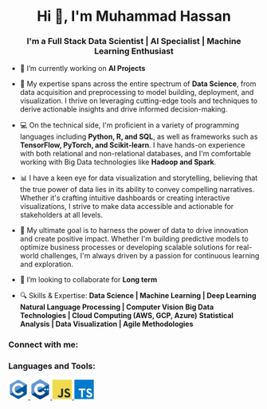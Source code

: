 <h1 align="center">Hi 👋, I'm Muhammad Hassan</h1>
<h3 align="center">I'm a Full Stack Data Scientist | AI Specialist | Machine Learning Enthusiast</h3>

- 🔭 I’m currently working on **AI Projects**

- 🔬 My expertise spans across the entire spectrum of **Data Science**, from data acquisition and preprocessing to model building, deployment, and visualization. I thrive on leveraging cutting-edge tools and techniques to derive actionable insights and drive informed decision-making.

- 💻 On the technical side, I'm proficient in a variety of programming languages including **Python, R, and SQL**, as well as frameworks such as **TensorFlow, PyTorch, and Scikit-learn**. I have hands-on experience with both relational and non-relational databases, and I'm comfortable working with Big Data technologies like **Hadoop and Spark**.

- 📊 I have a keen eye for data visualization and storytelling, believing that the true power of data lies in its ability to convey compelling narratives. Whether it's crafting intuitive dashboards or creating interactive visualizations, I strive to make data accessible and actionable for stakeholders at all levels.

- 🌟 My ultimate goal is to harness the power of data to drive innovation and create positive impact. Whether I'm building predictive models to optimize business processes or developing scalable solutions for real-world challenges, I'm always driven by a passion for continuous learning and exploration.

- 👯 I’m looking to collaborate for **Long term**

- 🔍 Skills & Expertise:  **Data Science | Machine Learning | Deep Learning**
                          **Natural Language Processing | Computer Vision**
                          **Big Data Technologies | Cloud Computing (AWS, GCP, Azure)**
                          **Statistical Analysis | Data Visualization | Agile Methodologies**

<h3 align="left">Connect with me:</h3>
<p align="left">
</p>

<h3 align="left">Languages and Tools:</h3>
<p align="left"> <a href="https://www.cprogramming.com/" target="_blank" rel="noreferrer"> <img src="https://raw.githubusercontent.com/devicons/devicon/master/icons/c/c-original.svg" alt="c" width="40" height="40"/> </a> <a href="https://www.w3schools.com/cpp/" target="_blank" rel="noreferrer"> <img src="https://raw.githubusercontent.com/devicons/devicon/master/icons/cplusplus/cplusplus-original.svg" alt="cplusplus" width="40" height="40"/> </a> <a href="https://developer.mozilla.org/en-US/docs/Web/JavaScript" target="_blank" rel="noreferrer"> <img src="https://raw.githubusercontent.com/devicons/devicon/master/icons/javascript/javascript-original.svg" alt="javascript" width="40" height="40"/> </a> <a href="https://www.typescriptlang.org/" target="_blank" rel="noreferrer"> <img src="https://raw.githubusercontent.com/devicons/devicon/master/icons/typescript/typescript-original.svg" alt="typescript" width="40" height="40"/> </a> </p>
